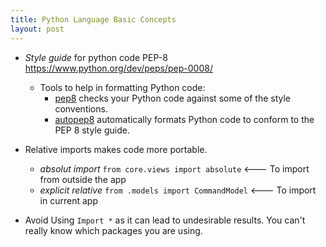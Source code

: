 ```yaml
---
title: Python Language Basic Concepts
layout: post
---
```


* _Style guide_ for python code PEP-8 <https://www.python.org/dev/peps/pep-0008/>
  * Tools to help in formatting Python code:
	* [pep8](https://pypi.python.org/pypi/pep8) checks your Python code against some of the style conventions.
	* [autopep8](https://pypi.python.org/pypi/autopep8) automatically formats Python code to conform to the PEP 8 style guide.
  
* Relative imports makes code more portable. 

  * _absolut import_ `from core.views import absolute` <---  To import from outside the app
  * _explicit relative_ `from .models import CommandModel` <--- To import in current app 

* Avoid Using `Import *` as it can lead to undesirable results. You can't really know which packages you are using.

